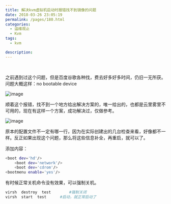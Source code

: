 ```yaml
---
title: 解决kvm虚拟机启动时报错找不到镜像的问题
date: 2018-03-26 23:05:19
permalink: /pages/180.html
categories:
  - 运维观止
  - Kvm
tags:
  - kvm

description:
---
```


<br><ArticleTopAd></ArticleTopAd>


之前遇到过这个问题，但是百度谷歌各种找，费去好多好多时间，仍旧一无所获。
问题大概这样：no bootable device

![image](http://t.eryajf.net/imgs/2021/09/53376e27ec568d5c.jpg)

顺着这个报错，找不到一个地方给出解决方案的，唯一给出的，也都是云里雾里不可用的，现在有这样一个方案，成功解决过，仅做参考。

![image](http://t.eryajf.net/imgs/2021/09/1a5b993507edea9a.jpg)

原本的配置文件不一定有哪一行，因为在实际创建出的几台检查来看，好像都不一样。反正如果出现这个问题，那么将这些信息补全，再重启，就可以了。

添加内容：

```sh
<boot dev='hd'/>
    <boot dev='network'/>
    <boot dev='cdrom'/>
<bootmenu enable='yes'/>
```

有时候正常关机命令没有效果，可以强制关机。

```sh
virsh  destroy  test		#强制关闭
virsh  start  test		#启动，就正常启动了
```


<br><ArticleTopAd></ArticleTopAd>
